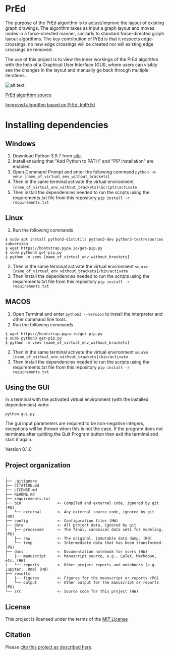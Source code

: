 # PrEd

The purpose of the PrEd algorithm is to adjust/improve the layout of existing graph drawings. The algorithm takes as input a graph layout and moves nodes in a force-directed manner, similarly to standard force-directed graph layout algorithms. The key contribution of PrEd is that it respects edge-crossings, no new edge crossings will be created nor will existing edge crossings be removed.

The use of this project is to view the inner workings of the PrEd algorithm with the help of a Graphical User Interface (GUI), where users can visibly see the changes in the layout and manually go back through multiple iterations.

![alt text](https://github.com/simonvw95/PrEd_force-directed/blob/master/results/figures/gui_example.png "GUI example")

[PrEd algorithm source](https://citeseerx.ist.psu.edu/viewdoc/download?doi=10.1.1.700.888&rep=rep1&type=pdf#:~:text=Abstract%20PrEd%20%5BBer00%5D%20is%20a,preserving%20its%20edge%20crossing%20properties.&text=The%20algorithm%20ensures%20that%20nodes%20do%20not%20cross%20edges%20during%20its%20execution.)

[Improved algorithm based on PrEd: ImPrEd](https://hal.inria.fr/inria-00605921/document)


# Installing dependencies

## Windows
1. Download Python 3.9.7 from [site](https://www.python.org/downloads/).
2. Install ensuring that "Add Python to PATH" and "PIP installation" are enabled.
3. Open Command Prompt and enter the following command
```python -m venv [name_of_virtual_env_without_brackets]```
4. Then in the same terminal activate the virtual environment
```[name_of_virtual_env_without_brackets]\Scripts\activate```
5. Then install the dependencies needed to run the scripts using the requirements.txt file from this repository
```pip install -r requirements.txt```

## Linux
1. Run the following commands
```
$ sudo apt install python3-distutils python3-dev python3-testresources subversion
$ wget https://bootstrap.pypa.io/get-pip.py
$ sudo python3 get-pip.py
$ python -m venv [name_of_virtual_env_without_brackets]
```
2. Then in the same terminal activate the virtual environment
```source [name_of_virtual_env_without_brackets]/bin/activate```
3. Then install the dependencies needed to run the scripts using the requirements.txt file from this repository
```pip install -r requirements.txt```

## MACOS
1. Open Terminal and enter `python3 --version` to install the interpreter and other command line tools.
2. Run the following commands
```
$ wget https://bootstrap.pypa.io/get-pip.py
$ sudo python3 get-pip.py
$ python -m venv [name_of_virtual_env_without_brackets]
```
2. Then in the same terminal activate the virtual environment
```source [name_of_virtual_env_without_brackets]/bin/activate```
3. Then install the dependencies needed to run the scripts using the requirements.txt file from this repository
```pip install -r requirements.txt```




## Using the GUI
In a terminal with the activated virtual environment (with the installed dependencies) write:

`python gui.py`

The gui input parameters are required to be non-negative integers, exceptions will be thrown when this is not the case.
If the program does not terminate after quitting the Quit Program button then exit the terminal and start it again.

Version 0.1.0

## Project organization

```
.
├── .gitignore
├── CITATION.md
├── LICENSE.md
├── README.md
├── requirements.txt
├── bin                <- Compiled and external code, ignored by git (PG)
│   └── external       <- Any external source code, ignored by git (RO)
├── config             <- Configuration files (HW)
├── data               <- All project data, ignored by git
│   ├── processed      <- The final, canonical data sets for modeling. (PG)
│   ├── raw            <- The original, immutable data dump. (RO)
│   └── temp           <- Intermediate data that has been transformed. (PG)
├── docs               <- Documentation notebook for users (HW)
│   ├── manuscript     <- Manuscript source, e.g., LaTeX, Markdown, etc. (HW)
│   └── reports        <- Other project reports and notebooks (e.g. Jupyter, .Rmd) (HW)
├── results
│   ├── figures        <- Figures for the manuscript or reports (PG)
│   └── output         <- Other output for the manuscript or reports (PG)
└── src                <- Source code for this project (HW)

```


## License

This project is licensed under the terms of the [MIT License](/LICENSE.md)

## Citation

Please [cite this project as described here](/CITATION.md).
